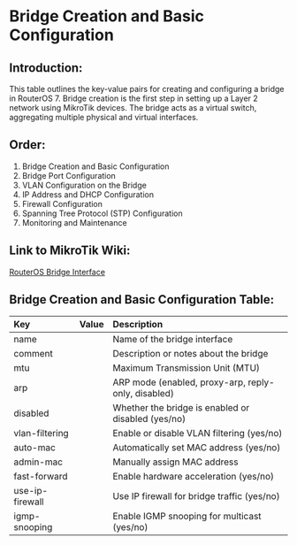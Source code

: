 # Bridge Creation and Basic Configuration

## Introduction:
This table outlines the key-value pairs for creating and configuring a bridge in RouterOS 7. Bridge creation is the first step in setting up a Layer 2 network using MikroTik devices. The bridge acts as a virtual switch, aggregating multiple physical and virtual interfaces.

## Order:
1. Bridge Creation and Basic Configuration
2. Bridge Port Configuration
3. VLAN Configuration on the Bridge
4. IP Address and DHCP Configuration
5. Firewall Configuration
6. Spanning Tree Protocol (STP) Configuration
7. Monitoring and Maintenance

## Link to MikroTik Wiki:
[RouterOS Bridge Interface](https://wiki.mikrotik.com/wiki/Manual:Bridge)

## Bridge Creation and Basic Configuration Table:

| Key             | Value   | Description                                         |
|:----------------|:--------|:----------------------------------------------------|
| name            |         | Name of the bridge interface                        |
| comment         |         | Description or notes about the bridge               |
| mtu             |         | Maximum Transmission Unit (MTU)                     |
| arp             |         | ARP mode (enabled, proxy-arp, reply-only, disabled) |
| disabled        |         | Whether the bridge is enabled or disabled (yes/no)  |
| vlan-filtering  |         | Enable or disable VLAN filtering (yes/no)           |
| auto-mac        |         | Automatically set MAC address (yes/no)              |
| admin-mac       |         | Manually assign MAC address                         |
| fast-forward    |         | Enable hardware acceleration (yes/no)               |
| use-ip-firewall |         | Use IP firewall for bridge traffic (yes/no)         |
| igmp-snooping   |         | Enable IGMP snooping for multicast (yes/no)         |